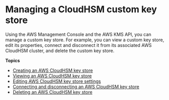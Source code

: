 # Managing a CloudHSM custom key store<a name="manage-keystore"></a>

Using the AWS Management Console and the AWS KMS API, you can manage a custom key store\. For example, you can view a custom key store, edit its properties, connect and disconnect it from its associated AWS CloudHSM cluster, and delete the custom key store\.

**Topics**
+ [Creating an AWS CloudHSM key store](create-keystore.md)
+ [Viewing an AWS CloudHSM key store](view-keystore.md)
+ [Editing AWS CloudHSM key store settings](update-keystore.md)
+ [Connecting and disconnecting an AWS CloudHSM key store](disconnect-keystore.md)
+ [Deleting an AWS CloudHSM key store](delete-keystore.md)